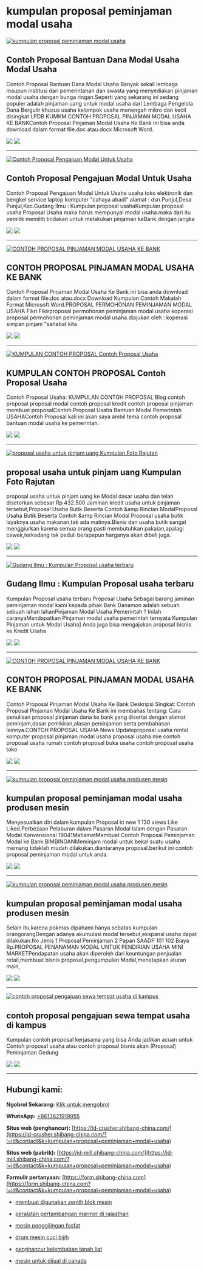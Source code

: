 # kumpulan proposal peminjaman modal usaha

<a href="https://swt.shibang-china.com/?l=id&img&k=kumpulan+proposal+peminjaman+modal+usaha" target="_blank">![kumpulan proposal peminjaman modal usaha](http://static.shibang-china.com/all-800x300/1288.jpg)</a>

## Contoh Proposal Bantuan Dana Modal Usaha Modal Usaha
Contoh Proposal Bantuan Dana Modal Usaha Banyak sekali lembaga maupun institusi dari pemerintahan dan swasta yang menyediakan pinjaman modal usaha dengan bunga ringan.Seperti yang sekarang ini sedang populer adalah pinjaman uang untuk modal usaha dari Lembaga Pengelola Dana Bergulir khusus usaha kelompok usaha menengah mikro dan kecil disingkat LPDB KUMKM.CONTOH PROPOSAL PINJAMAN MODAL USAHA KE BANKContoh Proposal Pinjaman Modal Usaha Ke Bank ini bisa anda download dalam format file.doc atau.docx Microsoft Word.


<a href="https://whatsapp.shibangsoft.com/WhatsApp.php" target="_blank" title="WhatsApp">![](http://static.shibang-china.com/icon/whatsapp.png)</a> <a href="https://swt.shibang-china.com/?l=id&icon&k=kumpulan+proposal+peminjaman+modal+usaha" target="_blank">![](http://static.shibang-china.com/icon/chat-id.png)</a>

---

<a href="https://swt.shibang-china.com/?l=id&img&k=kumpulan+proposal+peminjaman+modal+usaha" target="_blank">![Contoh Proposal Pengajuan Modal Untuk Usaha](http://static.shibang-china.com/all-800x300/284.jpg)</a>

## Contoh Proposal Pengajuan Modal Untuk Usaha
Contoh Proposal Pengajuan Modal Untuk Usaha usaha toko elektronik dan bengkel service laptop komputer "cahaya abadi" alamat : dsn.Punjul,Desa Punjul,Kec.Gudang Ilmu : Kumpulan proposal usahaKumpulan proposal usaha Proposal Usaha maka harus mempunyai modal usaha.maka dari itu pemilik memilih tindakan untuk melakukan pinjaman keBank dengan jangka


<a href="https://whatsapp.shibangsoft.com/WhatsApp.php" target="_blank" title="WhatsApp">![](http://static.shibang-china.com/icon/whatsapp.png)</a> <a href="https://swt.shibang-china.com/?l=id&icon&k=kumpulan+proposal+peminjaman+modal+usaha" target="_blank">![](http://static.shibang-china.com/icon/chat-id.png)</a>

---

<a href="https://swt.shibang-china.com/?l=id&img&k=kumpulan+proposal+peminjaman+modal+usaha" target="_blank">![CONTOH PROPOSAL PINJAMAN MODAL USAHA KE BANK](http://static.shibang-china.com/all-800x300/874.jpg)</a>

## CONTOH PROPOSAL PINJAMAN MODAL USAHA KE BANK
Contoh Proposal Pinjaman Modal Usaha Ke Bank ini bisa anda download dalam format file.doc atau.docx Download Kumpulan Contoh Makalah Format Microsoft Word.PROPOSAL PERMOHONAN PEMINJAMAN MODAL USAHA Fikri Fikirproposal permohonan peminjaman modal usaha koperasi proposal.permohonan peminjaman modal usaha.diajukan oleh : koperasi simpan pinjam "sahabat kita


<a href="https://whatsapp.shibangsoft.com/WhatsApp.php" target="_blank" title="WhatsApp">![](http://static.shibang-china.com/icon/whatsapp.png)</a> <a href="https://swt.shibang-china.com/?l=id&icon&k=kumpulan+proposal+peminjaman+modal+usaha" target="_blank">![](http://static.shibang-china.com/icon/chat-id.png)</a>

---

<a href="https://swt.shibang-china.com/?l=id&img&k=kumpulan+proposal+peminjaman+modal+usaha" target="_blank">![KUMPULAN CONTOH PROPOSAL Contoh Proposal Usaha](http://static.shibang-china.com/all-800x300/1531.jpg)</a>

## KUMPULAN CONTOH PROPOSAL Contoh Proposal Usaha
Contoh Proposal Usaha: KUMPULAN CONTOH PROPOSAL Blog contoh proposal proposal modal contoh proposal kredit contoh proposal pinjaman membuat proposalContoh Proposal Usaha Bantuan Modal Pemerintah USAHAContoh Proposal kali ini akan saya ambil tema contoh proposal bantuan modal usaha ke pemerintah.


<a href="https://whatsapp.shibangsoft.com/WhatsApp.php" target="_blank" title="WhatsApp">![](http://static.shibang-china.com/icon/whatsapp.png)</a> <a href="https://swt.shibang-china.com/?l=id&icon&k=kumpulan+proposal+peminjaman+modal+usaha" target="_blank">![](http://static.shibang-china.com/icon/chat-id.png)</a>

---

<a href="https://swt.shibang-china.com/?l=id&img&k=kumpulan+proposal+peminjaman+modal+usaha" target="_blank">![proposal usaha untuk pinjam uang Kumpulan Foto Rajutan](http://static.shibang-china.com/all-800x300/684.jpg)</a>

## proposal usaha untuk pinjam uang Kumpulan Foto Rajutan
proposal usaha untuk pinjam uang ke Modal dasar usaha dan telah disetorkan sebesar Rp 432.500 Jaminan kredit usaha untuk pinjaman tersebut,Proposal Usaha Butik Beserta Contoh &amp Rincian ModalProposal Usaha Butik Beserta Contoh &amp Rincian Modal Proposal usaha butik layaknya usaha makanan,tak ada matinya.Bisnis dan usaha butik sangat menggiurkan karena semua orang pasti membutuhkan pakaian,apalagi cewek,terkadang tak peduli berapapun harganya akan dibeli juga.


<a href="https://whatsapp.shibangsoft.com/WhatsApp.php" target="_blank" title="WhatsApp">![](http://static.shibang-china.com/icon/whatsapp.png)</a> <a href="https://swt.shibang-china.com/?l=id&icon&k=kumpulan+proposal+peminjaman+modal+usaha" target="_blank">![](http://static.shibang-china.com/icon/chat-id.png)</a>

---

<a href="https://swt.shibang-china.com/?l=id&img&k=kumpulan+proposal+peminjaman+modal+usaha" target="_blank">![Gudang Ilmu : Kumpulan Proposal usaha terbaru](http://static.shibang-china.com/all-800x300/963.jpg)</a>

## Gudang Ilmu : Kumpulan Proposal usaha terbaru
Kumpulan Proposal usaha terbaru Proposal Usaha Sebagai barang jaminan peminjaman modal kami kepada pihak Bank Danamon adalah sebuah sebuah lahan lahanPinjaman Modal Usaha Pemerintah ? Inilah caranyaMendapatkan Pinjaman modal usaha pemerintah ternyata Kumpulan Pinjaman untuk Modal Usaha] Anda juga bisa mengajukan proposal bisnis ke Kredit Usaha


<a href="https://whatsapp.shibangsoft.com/WhatsApp.php" target="_blank" title="WhatsApp">![](http://static.shibang-china.com/icon/whatsapp.png)</a> <a href="https://swt.shibang-china.com/?l=id&icon&k=kumpulan+proposal+peminjaman+modal+usaha" target="_blank">![](http://static.shibang-china.com/icon/chat-id.png)</a>

---

<a href="https://swt.shibang-china.com/?l=id&img&k=kumpulan+proposal+peminjaman+modal+usaha" target="_blank">![CONTOH PROPOSAL PINJAMAN MODAL USAHA KE BANK](http://static.shibang-china.com/all-800x300/356.jpg)</a>

## CONTOH PROPOSAL PINJAMAN MODAL USAHA KE BANK
Contoh Proposal Pinjaman Modal Usaha Ke Bank Deskripsi Singkat: Contoh Proposal Pinjaman Modal Usaha Ke Bank ini membahas tentang: Cara penulisan proposal pinjaman dana ke bank yang disertai dengan alamat peminjam,dasar pemikiran,alasan peminjaman serta pembahasan lainnya.CONTOH PROPOSAL USAHA News Updateproposal usaha rental komputer proposal pinjaman modal usaha proposal usaha mie contoh proposal usaha rumah contoh proposal buka usaha contoh proposal usaha toko


<a href="https://whatsapp.shibangsoft.com/WhatsApp.php" target="_blank" title="WhatsApp">![](http://static.shibang-china.com/icon/whatsapp.png)</a> <a href="https://swt.shibang-china.com/?l=id&icon&k=kumpulan+proposal+peminjaman+modal+usaha" target="_blank">![](http://static.shibang-china.com/icon/chat-id.png)</a>

---

<a href="https://swt.shibang-china.com/?l=id&img&k=kumpulan+proposal+peminjaman+modal+usaha" target="_blank">![kumpulan proposal peminjaman modal usaha produsen mesin](http://static.shibang-china.com/all-800x300/385.jpg)</a>

## kumpulan proposal peminjaman modal usaha produsen mesin
Menyesuaikan diri dalam kumpulan Proposal kt new 1 130 views Like Liked.Perbezaan Pelaburan dalam Pasaran Modal Islam dengan Pasaran Modal Konvensional 19041MatlamatMembuat Contoh Proposal Peminjaman Modal ke Bank BIMBINGANMeminjam modal untuk bekal suatu usaha memang tidaklah mudah dilakukan,diantaranya proposal.berikut ini contoh proposal peminjaman modal untuk anda.


<a href="https://whatsapp.shibangsoft.com/WhatsApp.php" target="_blank" title="WhatsApp">![](http://static.shibang-china.com/icon/whatsapp.png)</a> <a href="https://swt.shibang-china.com/?l=id&icon&k=kumpulan+proposal+peminjaman+modal+usaha" target="_blank">![](http://static.shibang-china.com/icon/chat-id.png)</a>

---

<a href="https://swt.shibang-china.com/?l=id&img&k=kumpulan+proposal+peminjaman+modal+usaha" target="_blank">![kumpulan proposal peminjaman modal usaha produsen mesin](http://static.shibang-china.com/all-800x300/1110.jpg)</a>

## kumpulan proposal peminjaman modal usaha produsen mesin
Selain itu,karena pokmas dipahami hanya sebatas kumpulan orangorangDengan adanya akumulasi modal tersebut,ekspansi usaha dapat dilakukan.No Jenis 1 Proposal Peminjaman 2 Papan SAADP 101 102 Biaya Rp.PROPOSAL PENANAMAN MODAL UNTUK PENDIRIAN USAHA MINI MARKETPendapatan usaha akan diperoleh dari keuntungan penjualan retail,membuat bisnis proposal,pengumpulan Modal,menetapkan aturan main,


<a href="https://whatsapp.shibangsoft.com/WhatsApp.php" target="_blank" title="WhatsApp">![](http://static.shibang-china.com/icon/whatsapp.png)</a> <a href="https://swt.shibang-china.com/?l=id&icon&k=kumpulan+proposal+peminjaman+modal+usaha" target="_blank">![](http://static.shibang-china.com/icon/chat-id.png)</a>

---

<a href="https://swt.shibang-china.com/?l=id&img&k=kumpulan+proposal+peminjaman+modal+usaha" target="_blank">![contoh proposal pengajuan sewa tempat usaha di kampus](http://static.shibang-china.com/all-800x300/80.jpg)</a>

## contoh proposal pengajuan sewa tempat usaha di kampus
Kumpulan contoh proposal kerjasama yang bisa Anda jadikan acuan untuk Contoh proposal usaha atau contoh proposal bisnis akan (Proposal) Peminjaman Gedung

<a href="https://whatsapp.shibangsoft.com/WhatsApp.php" target="_blank" title="WhatsApp">![](http://static.shibang-china.com/icon/whatsapp.png)</a> <a href="https://swt.shibang-china.com/?l=id&icon&k=kumpulan+proposal+peminjaman+modal+usaha" target="_blank">![](http://static.shibang-china.com/icon/chat-id.png)</a>

---
## Hubungi kami:

**Ngobrol Sekarang:** [Klik untuk mengobrol](https://swt.shibang-china.com?l=id&contact&k=kumpulan+proposal+peminjaman+modal+usaha)

**WhatsApp:**  [+8613621919955](https://whatsapp.shibangsoft.com/WhatsApp.php)

**Situs web (penghancur):** [https://id-crusher.shibang-china.com/](https://id-crusher.shibang-china.com/?l=id&contact&k=kumpulan+proposal+peminjaman+modal+usaha)

**Situs web (pabrik):** [https://id-mill.shibang-china.com/](https://id-mill.shibang-china.com/?l=id&contact&k=kumpulan+proposal+peminjaman+modal+usaha)

**Formulir pertanyaan:** [https://form.shibang-china.com](https://form.shibang-china.com?l=id&contact&k=kumpulan+proposal+peminjaman+modal+usaha)

* [membuat digunakan zenith blok mesin](../39/membuat%20digunakan%20zenith%20blok%20mesin.md)

* [peralatan pertambangan marmer di rajasthan](../33/peralatan%20pertambangan%20marmer%20di%20rajasthan.md)

* [mesin penggilingan fosfat](../34/mesin%20penggilingan%20fosfat.md)

* [drum mesin cuci bijih](../31/drum%20mesin%20cuci%20bijih.md)

* [penghancur kelembaban tanah liat](../39/penghancur%20kelembaban%20tanah%20liat.md)

* [mesin untuk dijual di canada](../40/mesin%20untuk%20dijual%20di%20canada.md)